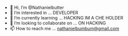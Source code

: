 - 👋 Hi, I’m @Nathanielbutter
- 👀 I’m interested in ... DEVELOPER
- 🌱 I’m currently learning ... HACKING IM A CHE HOLDER
- 💞️ I’m looking to collaborate on ... ON HACKING
- 📫 How to reach me ...  nathanielbumbum@gmail.com

<!---
Nathanielbutter/Nathanielbutter is a ✨ special ✨ repository because its `README.md` (this file) appears on your GitHub profile.
You can click the Preview link to take a look at your changes.
--->
